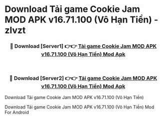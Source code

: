 # Download Tải game Cookie Jam MOD APK v16.71.100 (Vô Hạn Tiền) - zlvzt


<div align="center">
<h3>🔴 Download [Server1] 👉👉 <a href="https://apk-comot.site?title=Tải_game_Cookie_Jam_MOD_APK_v16.71.100_(Vô_Hạn_Tiền)">Tải game Cookie Jam MOD APK v16.71.100 (Vô Hạn Tiền) Mod Apk</a></h3><br>
<h3>🔴 Download [Server2] 👉👉 <a href="https://apk-comot.site?title=Tải_game_Cookie_Jam_MOD_APK_v16.71.100_(Vô_Hạn_Tiền)">Tải game Cookie Jam MOD APK v16.71.100 (Vô Hạn Tiền) Mod Apk</a></h3>
</div>



Download Tải game Cookie Jam MOD APK v16.71.100 (Vô Hạn Tiền) 

Download Tải game Cookie Jam MOD APK v16.71.100 (Vô Hạn Tiền) Mod For Android